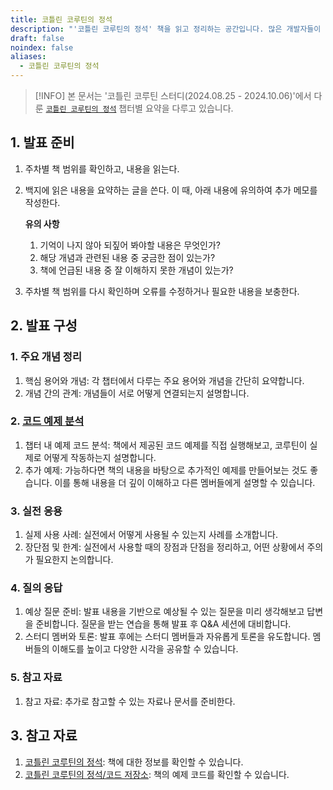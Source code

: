 ```yaml
---
title: 코틀린 코루틴의 정석
description: "'코틀린 코루틴의 정석' 책을 읽고 정리하는 공간입니다. 많은 개발자들이 어렵게 느끼는 비동기 프로그래밍을 다양한 시각적 자료와 설명을 통해 누구나 쉽게 이해할 수 있도록 쓰인 책입니다. 안드로이드, 스프링 등 코틀린을 사용하는 개발자들 중 코루틴을 사용한 비동기 프로그래밍을 기초부터 심화까지 제대로 배워보고 싶은 독자들에게 추천합니다."
draft: false
noindex: false
aliases:
  - 코틀린 코루틴의 정석
---
```


> [!INFO] 
> 본 문서는 '코틀린 코루틴 스터디(2024.08.25 - 2024.10.06)'에서 다룬
> [`코틀린 코루틴의 정석`][book] 챕터별 요약을 다루고 있습니다.

## 1. 발표 준비

1. 주차별 책 범위를 확인하고, 내용을 읽는다.
2. 백지에 읽은 내용을 요약하는 글을 쓴다. 이 때, 아래 내용에 유의하여 추가 메모를 작성한다.

	**유의 사항**
	1. 기억이 나지 않아 되짚어 봐야할 내용은 무엇인가?
	2. 해당 개념과 관련된 내용 중 궁금한 점이 있는가?
	3. 책에 언급된 내용 중 잘 이해하지 못한 개념이 있는가?
3. 주차별 책 범위를 다시 확인하며 오류를 수정하거나 필요한 내용을 보충한다.

## 2. 발표 구성

### 1. 주요 개념 정리  
   1. 핵심 용어와 개념: 각 챕터에서 다루는 주요 용어와 개념을 간단히 요약합니다. 
   2. 개념 간의 관계: 개념들이 서로 어떻게 연결되는지 설명합니다.
### 2. [코드 예제 분석][repository]
   1. 챕터 내 예제 코드 분석: 책에서 제공된 코드 예제를 직접 실행해보고, 코루틴이 실제로 어떻게 작동하는지 설명합니다. 
   2. 추가 예제: 가능하다면 책의 내용을 바탕으로 추가적인 예제를 만들어보는 것도 좋습니다. 이를 통해 내용을 더 깊이 이해하고 다른 멤버들에게 설명할 수 있습니다.
### 3. 실전 응용
   1. 실제 사용 사례: 실전에서 어떻게 사용될 수 있는지 사례를 소개합니다. 
   2. 장단점 및 한계: 실전에서 사용할 때의 장점과 단점을 정리하고, 어떤 상황에서 주의가 필요한지 논의합니다.
### 4. 질의 응답
   1. 예상 질문 준비: 발표 내용을 기반으로 예상될 수 있는 질문을 미리 생각해보고 답변을 준비합니다. 질문을 받는 연습을 통해 발표 후 Q&A 세션에 대비합니다. 
   2. 스터디 멤버와 토론: 발표 후에는 스터디 멤버들과 자유롭게 토론을 유도합니다. 멤버들의 이해도를 높이고 다양한 시각을 공유할 수 있습니다.
### 5. 참고 자료
   1. 참고 자료: 추가로 참고할 수 있는 자료나 문서를 준비한다.

## 3. 참고 자료

   1. [코틀린 코루틴의 정석][book]: 책에 대한 정보를 확인할 수 있습니다.
   2. [코틀린 코루틴의 정석/코드 저장소][repository]: 책의 예제 코드를 확인할 수 있습니다.


<!--
## 4. 챕터별 발표 자료

### 2024.08.25

1. [박규동](https://kancho.tistory.com/m/24: CoroutineDispatcher)
2. [이건희](https://sordid-triangle-02b.notion.site/96c1d63c5cf14aeaa1fa5e7e8001257f: 
3. [이경준:3장](https://augustin26.tistory.com/m/85)
4. [이경준:4장](https://augustin26.tistory.com/m/86)
5. [정석준](https://docs.google.com/presentation/d/1XKyJxQACzoNuoGN4FL1OwbKRjF4tQbepoesiXESzbF4/edit?usp=sharing)
6. [홍은진:3장](/Notes/Summary/Reading/코틀린-코루틴의-정석/03장-CoroutineDispatcher)
7. [홍은진:4장](/Notes/Summary/Reading/코틀린-코루틴의-정석/04장-코루틴-빌더와-Job)

### 2024.08.25

1. [박규동](https://kancho.tistory.com/m/24: CoroutineDispatcher)
2. [이건희](https://sordid-triangle-02b.notion.site/96c1d63c5cf14aeaa1fa5e7e8001257f: 
3. [이경준:3장](https://augustin26.tistory.com/m/85)
4. [이경준:4장](https://augustin26.tistory.com/m/86)
5. [정석준](https://docs.google.com/presentation/d/1XKyJxQACzoNuoGN4FL1OwbKRjF4tQbepoesiXESzbF4/edit?usp=sharing)
6. [홍은진:3장](/Notes/Summary/Reading/코틀린-코루틴의-정석/03장-CoroutineDispatcher)
7. [홍은진:4장](/Notes/Summary/Reading/코틀린-코루틴의-정석/04장-코루틴-빌더와-Job)

### 2024.09.01

1. [박규동](https://kancho.tistory.com/26)
2. [박규동](https://kancho.tistory.com/27)
3. [이건희](https://sordid-triangle-02b.notion.site/96c1d63c5cf14aeaa1fa5e7e8001257f)
4. [이경준:5장](https://augustin26.tistory.com/87)
5. [이경준:6장](https://augustin26.tistory.com/88)
6. [장진혁](https://docs.google.com/presentation/d/1tfAzO9RwUfS1rxZORyRVj_k2_X9TIiBOZOUd9JyZq0I/edit?usp=drive_link)
7. [정석준](https://docs.google.com/presentation/d/10McCQb4jUr9AIBROWE1C-LJ1RL5VhhFCZBhx1OC7NKk/edit?usp=sharing)
8. [홍은진:5장](https://blog.eunice-hong.com/Notes/Summary/Reading/%EC%BD%94%ED%8B%80%EB%A6%B0-%EC%BD%94%EB%A3%A8%ED%8B%B4%EC%9D%98-%EC%A0%95%EC%84%9D/05%EC%9E%A5-async%EC%99%80-Deferred)
9. [홍은진:6장](https://blog.eunice-hong.com/Notes/Summary/Reading/%EC%BD%94%ED%8B%80%EB%A6%B0-%EC%BD%94%EB%A3%A8%ED%8B%B4%EC%9D%98-%EC%A0%95%EC%84%9D/06%EC%9E%A5-CoroutineContext)

#### 2024.09.08

1. [박규동](https://kancho.tistory.com/28)
2. [이건희](https://sordid-triangle-02b.notion.site/96c1d63c5cf14aeaa1fa5e7e8001257f)
3. [이경준](https://augustin26.tistory.com/89)
4. [장진혁](https://docs.google.com/presentation/d/1HBMu2SNR0btxGREuxEHhhxnx7BXjH4-F7uyKpiHm24Y/edit?usp=sharing)
5. [정석준](https://docs.google.com/presentation/d/10McCQb4jUr9AIBROWE1C-LJ1RL5VhhFCZBhx1OC7NKk/edit?usp=sharing)
6. [홍은진](/Notes/Summary/Reading/코틀린-코루틴의-정석/07장-구조화된-동시성)

-->
[book]: http://www.acornpub.co.kr/book/kotlin-coroutines
[repository]: https://github.com/AcornPublishing/kotlin-coroutines